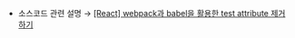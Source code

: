 * 소스코드 관련 설명 → <a href='https://jforj.tistory.com/342'>[React] webpack과 babel을 활용한 test attribute 제거하기</a>